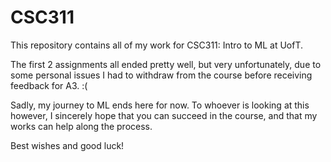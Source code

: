 # CSC311
This repository contains all of my work for CSC311: Intro to ML at UofT.

The first 2 assignments all ended pretty well, but very unfortunately, due to some personal issues I had to withdraw from the course before receiving feedback for A3. :(

Sadly, my journey to ML ends here for now. To whoever is looking at this however, I sincerely hope that you can succeed in the course, and that my works can help along the process. 

Best wishes and good luck!
